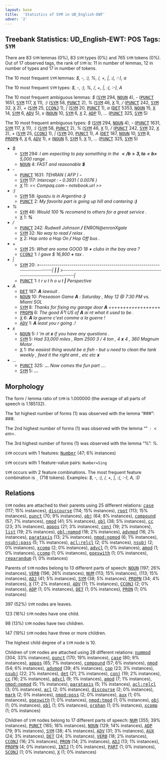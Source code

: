 ```yaml
---
layout: base
title:  'Statistics of SYM in UD_English-EWT'
udver: '2'
---
```


## Treebank Statistics: UD_English-EWT: POS Tags: `SYM`

There are 83 `SYM` lemmas (0%), 83 `SYM` types (0%) and 765 `SYM` tokens (0%).
Out of 17 observed tags, the rank of `SYM` is: 11 in number of lemmas, 12 in number of types and 17 in number of tokens.

The 10 most frequent `SYM` lemmas: <em>$, -, :), %, /, +, |, :(, :-), a</em>

The 10 most frequent `SYM` types:  <em>$, -, :), %, /, +, |, :(, :-), A</em>

The 10 most frequent ambiguous lemmas: <em>$</em> (<tt><a href="en_ewt-pos-SYM.html">SYM</a></tt> 294, <tt><a href="en_ewt-pos-NOUN.html">NOUN</a></tt> 4), <em>-</em> (<tt><a href="en_ewt-pos-PUNCT.html">PUNCT</a></tt> 1651, <tt><a href="en_ewt-pos-SYM.html">SYM</a></tt> 117, <tt><a href="en_ewt-pos-X.html">X</a></tt> 11), <em>:)</em> (<tt><a href="en_ewt-pos-SYM.html">SYM</a></tt> 58, <tt><a href="en_ewt-pos-PUNCT.html">PUNCT</a></tt> 2), <em>%</em> (<tt><a href="en_ewt-pos-SYM.html">SYM</a></tt> 46, <tt><a href="en_ewt-pos-X.html">X</a></tt> 1), <em>/</em> (<tt><a href="en_ewt-pos-PUNCT.html">PUNCT</a></tt> 242, <tt><a href="en_ewt-pos-SYM.html">SYM</a></tt> 32, <tt><a href="en_ewt-pos-X.html">X</a></tt> 2), <em>+</em> (<tt><a href="en_ewt-pos-SYM.html">SYM</a></tt> 25, <tt><a href="en_ewt-pos-CCONJ.html">CCONJ</a></tt> 1), <em>|</em> (<tt><a href="en_ewt-pos-SYM.html">SYM</a></tt> 20, <tt><a href="en_ewt-pos-PUNCT.html">PUNCT</a></tt> 1), <em>a</em> (<tt><a href="en_ewt-pos-DET.html">DET</a></tt> 5353, <tt><a href="en_ewt-pos-NOUN.html">NOUN</a></tt> 15, <tt><a href="en_ewt-pos-X.html">X</a></tt> 14, <tt><a href="en_ewt-pos-SYM.html">SYM</a></tt> 6, <tt><a href="en_ewt-pos-ADV.html">ADV</a></tt> 5), <em>x</em> (<tt><a href="en_ewt-pos-NOUN.html">NOUN</a></tt> 10, <tt><a href="en_ewt-pos-SYM.html">SYM</a></tt> 6, <tt><a href="en_ewt-pos-X.html">X</a></tt> 2, <tt><a href="en_ewt-pos-ADP.html">ADP</a></tt> 1), <em>...</em> (<tt><a href="en_ewt-pos-PUNCT.html">PUNCT</a></tt> 325, <tt><a href="en_ewt-pos-SYM.html">SYM</a></tt> 5)

The 10 most frequent ambiguous types:  <em>$</em> (<tt><a href="en_ewt-pos-SYM.html">SYM</a></tt> 294, <tt><a href="en_ewt-pos-NOUN.html">NOUN</a></tt> 4), <em>-</em> (<tt><a href="en_ewt-pos-PUNCT.html">PUNCT</a></tt> 1631, <tt><a href="en_ewt-pos-SYM.html">SYM</a></tt> 117, <tt><a href="en_ewt-pos-X.html">X</a></tt> 11), <em>:)</em> (<tt><a href="en_ewt-pos-SYM.html">SYM</a></tt> 58, <tt><a href="en_ewt-pos-PUNCT.html">PUNCT</a></tt> 2), <em>%</em> (<tt><a href="en_ewt-pos-SYM.html">SYM</a></tt> 46, <tt><a href="en_ewt-pos-X.html">X</a></tt> 1), <em>/</em> (<tt><a href="en_ewt-pos-PUNCT.html">PUNCT</a></tt> 242, <tt><a href="en_ewt-pos-SYM.html">SYM</a></tt> 32, <tt><a href="en_ewt-pos-X.html">X</a></tt> 2), <em>+</em> (<tt><a href="en_ewt-pos-SYM.html">SYM</a></tt> 25, <tt><a href="en_ewt-pos-CCONJ.html">CCONJ</a></tt> 1), <em>|</em> (<tt><a href="en_ewt-pos-SYM.html">SYM</a></tt> 20, <tt><a href="en_ewt-pos-PUNCT.html">PUNCT</a></tt> 1), <em>A</em> (<tt><a href="en_ewt-pos-DET.html">DET</a></tt> 187, <tt><a href="en_ewt-pos-NOUN.html">NOUN</a></tt> 10, <tt><a href="en_ewt-pos-SYM.html">SYM</a></tt> 8, <tt><a href="en_ewt-pos-PROPN.html">PROPN</a></tt> 6, <tt><a href="en_ewt-pos-X.html">X</a></tt> 6, <tt><a href="en_ewt-pos-ADV.html">ADV</a></tt> 1), <em>x</em> (<tt><a href="en_ewt-pos-NOUN.html">NOUN</a></tt> 5, <tt><a href="en_ewt-pos-SYM.html">SYM</a></tt> 5, <tt><a href="en_ewt-pos-X.html">X</a></tt> 1), <em>...</em> (<tt><a href="en_ewt-pos-PUNCT.html">PUNCT</a></tt> 325, <tt><a href="en_ewt-pos-SYM.html">SYM</a></tt> 5)


* <em>$</em>
  * <tt><a href="en_ewt-pos-SYM.html">SYM</a></tt> 294: <em>I am expecting to pay something in the <b>$</b> 3, to <b>$</b> 5,000 range .</em>
  * <tt><a href="en_ewt-pos-NOUN.html">NOUN</a></tt> 4: <em>FAST and reasonable <b>$</b></em>
* <em>-</em>
  * <tt><a href="en_ewt-pos-PUNCT.html">PUNCT</a></tt> 1631: <em>TEHRAN ( AFP ) <b>-</b></em>
  * <tt><a href="en_ewt-pos-SYM.html">SYM</a></tt> 117: <em>Intercept : <b>-</b> 0.3931 ( 0.0076 )</em>
  * <tt><a href="en_ewt-pos-X.html">X</a></tt> 11: <em><< Compaq.com <b>-</b> notebook.url >></em>
* <em>:)</em>
  * <tt><a href="en_ewt-pos-SYM.html">SYM</a></tt> 58: <em>Iguazu is in Argentina <b>:)</b></em>
  * <tt><a href="en_ewt-pos-PUNCT.html">PUNCT</a></tt> 2: <em>My favorite part is going up hill and cantering <b>:)</b></em>
* <em>%</em>
  * <tt><a href="en_ewt-pos-SYM.html">SYM</a></tt> 46: <em>Would 100 <b>%</b> recomend to others for a great service .</em>
  * <tt><a href="en_ewt-pos-X.html">X</a></tt> 1: <em><b>%</b></em>
* <em>/</em>
  * <tt><a href="en_ewt-pos-PUNCT.html">PUNCT</a></tt> 242: <em>Rudwell Johnson <b>/</b> ENRON@enronXgate</em>
  * <tt><a href="en_ewt-pos-SYM.html">SYM</a></tt> 32: <em>No way to read <b>/</b> relax .</em>
  * <tt><a href="en_ewt-pos-X.html">X</a></tt> 2: <em>Hop onto a Hop On <b>/</b> Hop Off bus .</em>
* <em>+</em>
  * <tt><a href="en_ewt-pos-SYM.html">SYM</a></tt> 25: <em>What are some GOOD 18 <b>+</b> clubs in the bay area ?</em>
  * <tt><a href="en_ewt-pos-CCONJ.html">CCONJ</a></tt> 1: <em>I gave $ 16,900 <b>+</b> tax .</em>
* <em>|</em>
  * <tt><a href="en_ewt-pos-SYM.html">SYM</a></tt> 20: <em>>----------------------------------------------------------------------------| <b>|</b> <b>|</b> >----------------------------------------------------------------------------|</em>
  * <tt><a href="en_ewt-pos-PUNCT.html">PUNCT</a></tt> 1: <em>t r u t h o u t <b>|</b> Perspective</em>
* <em>A</em>
  * <tt><a href="en_ewt-pos-DET.html">DET</a></tt> 187: <em><b>A</b> lawsuit .</em>
  * <tt><a href="en_ewt-pos-NOUN.html">NOUN</a></tt> 10: <em>Preseason Game <b>A</b> : Saturday , May 12 @ 7:30 PM vs. Miami SOL</em>
  * <tt><a href="en_ewt-pos-SYM.html">SYM</a></tt> 8: <em>Thanks for fixing my garage door <b>A</b> ++++++++++++++++++</em>
  * <tt><a href="en_ewt-pos-PROPN.html">PROPN</a></tt> 6: <em>The good Ã³l US of <b>A</b> ai nt what it used to be .</em>
  * <tt><a href="en_ewt-pos-X.html">X</a></tt> 6: <em><b>A</b> la guerre c'est comme a la guerre !</em>
  * <tt><a href="en_ewt-pos-ADV.html">ADV</a></tt> 1: <em><b>A</b> least you r going .!</em>
* <em>x</em>
  * <tt><a href="en_ewt-pos-NOUN.html">NOUN</a></tt> 5: <em>I 'm at <b>x</b> if you have any questions .</em>
  * <tt><a href="en_ewt-pos-SYM.html">SYM</a></tt> 5: <em>Had 33,000 miles , Ram 2500 3 / 4 ton , 4 <b>x</b> 4 , 360 Magnum Motor .</em>
  * <tt><a href="en_ewt-pos-X.html">X</a></tt> 1: <em>the easiest thing would be a fish - but u need to clean the tank weekly , feed it the right amt , etc etc <b>x</b></em>
* <em>...</em>
  * <tt><a href="en_ewt-pos-PUNCT.html">PUNCT</a></tt> 325: <em><b>...</b> Now comes the fun part ....</em>
  * <tt><a href="en_ewt-pos-SYM.html">SYM</a></tt> 5: <em><b>...</b></em>

## Morphology

The form / lemma ratio of `SYM` is 1.000000 (the average of all parts of speech is 1.185132).

The 1st highest number of forms (1) was observed with the lemma “###”: <em>###</em>.

The 2nd highest number of forms (1) was observed with the lemma “$”: <em>$</em>.

The 3rd highest number of forms (1) was observed with the lemma “%”: <em>%</em>.

`SYM` occurs with 1 features: <tt><a href="en_ewt-feat-Number.html">Number</a></tt> (47; 6% instances)

`SYM` occurs with 1 feature-value pairs: `Number=Sing`

`SYM` occurs with 2 feature combinations.
The most frequent feature combination is `_` (718 tokens).
Examples: <em>$, -, :), /, +, |, :(, :-), A, :D</em>


## Relations

`SYM` nodes are attached to their parents using 25 different relations: <tt><a href="en_ewt-dep-case.html">case</a></tt> (117; 15% instances), <tt><a href="en_ewt-dep-discourse.html">discourse</a></tt> (114; 15% instances), <tt><a href="en_ewt-dep-root.html">root</a></tt> (113; 15% instances), <tt><a href="en_ewt-dep-punct.html">punct</a></tt> (70; 9% instances), <tt><a href="en_ewt-dep-obj.html">obj</a></tt> (64; 8% instances), <tt><a href="en_ewt-dep-compound.html">compound</a></tt> (57; 7% instances), <tt><a href="en_ewt-dep-nmod.html">nmod</a></tt> (41; 5% instances), <tt><a href="en_ewt-dep-obl.html">obl</a></tt> (38; 5% instances), <tt><a href="en_ewt-dep-cc.html">cc</a></tt> (23; 3% instances), <tt><a href="en_ewt-dep-appos.html">appos</a></tt> (21; 3% instances), <tt><a href="en_ewt-dep-conj.html">conj</a></tt> (19; 2% instances), <tt><a href="en_ewt-dep-list.html">list</a></tt> (19; 2% instances), <tt><a href="en_ewt-dep-obl-npmod.html">obl:npmod</a></tt> (18; 2% instances), <tt><a href="en_ewt-dep-advmod.html">advmod</a></tt> (16; 2% instances), <tt><a href="en_ewt-dep-parataxis.html">parataxis</a></tt> (13; 2% instances), <tt><a href="en_ewt-dep-nmod-npmod.html">nmod:npmod</a></tt> (6; 1% instances), <tt><a href="en_ewt-dep-nsubj-pass.html">nsubj:pass</a></tt> (5; 1% instances), <tt><a href="en_ewt-dep-acl-relcl.html">acl:relcl</a></tt> (2; 0% instances), <tt><a href="en_ewt-dep-nsubj.html">nsubj</a></tt> (2; 0% instances), <tt><a href="en_ewt-dep-xcomp.html">xcomp</a></tt> (2; 0% instances), <tt><a href="en_ewt-dep-advcl.html">advcl</a></tt> (1; 0% instances), <tt><a href="en_ewt-dep-amod.html">amod</a></tt> (1; 0% instances), <tt><a href="en_ewt-dep-ccomp.html">ccomp</a></tt> (1; 0% instances), <tt><a href="en_ewt-dep-goeswith.html">goeswith</a></tt> (1; 0% instances), <tt><a href="en_ewt-dep-reparandum.html">reparandum</a></tt> (1; 0% instances)

Parents of `SYM` nodes belong to 13 different parts of speech: <tt><a href="en_ewt-pos-NOUN.html">NOUN</a></tt> (197; 26% instances), <tt><a href="en_ewt-pos-VERB.html">VERB</a></tt> (196; 26% instances), <tt><a href="en_ewt-pos-NUM.html">NUM</a></tt> (113; 15% instances),  (113; 15% instances), <tt><a href="en_ewt-pos-ADJ.html">ADJ</a></tt> (41; 5% instances), <tt><a href="en_ewt-pos-SYM.html">SYM</a></tt> (38; 5% instances), <tt><a href="en_ewt-pos-PROPN.html">PROPN</a></tt> (34; 4% instances), <tt><a href="en_ewt-pos-X.html">X</a></tt> (17; 2% instances), <tt><a href="en_ewt-pos-ADV.html">ADV</a></tt> (11; 1% instances), <tt><a href="en_ewt-pos-CCONJ.html">CCONJ</a></tt> (2; 0% instances), <tt><a href="en_ewt-pos-ADP.html">ADP</a></tt> (1; 0% instances), <tt><a href="en_ewt-pos-DET.html">DET</a></tt> (1; 0% instances), <tt><a href="en_ewt-pos-PRON.html">PRON</a></tt> (1; 0% instances)

397 (52%) `SYM` nodes are leaves.

123 (16%) `SYM` nodes have one child.

98 (13%) `SYM` nodes have two children.

147 (19%) `SYM` nodes have three or more children.

The highest child degree of a `SYM` node is 10.

Children of `SYM` nodes are attached using 28 different relations: <tt><a href="en_ewt-dep-nummod.html">nummod</a></tt> (304; 33% instances), <tt><a href="en_ewt-dep-punct.html">punct</a></tt> (170; 19% instances), <tt><a href="en_ewt-dep-case.html">case</a></tt> (80; 9% instances), <tt><a href="en_ewt-dep-appos.html">appos</a></tt> (65; 7% instances), <tt><a href="en_ewt-dep-compound.html">compound</a></tt> (57; 6% instances), <tt><a href="en_ewt-dep-nmod.html">nmod</a></tt> (54; 6% instances), <tt><a href="en_ewt-dep-advmod.html">advmod</a></tt> (39; 4% instances), <tt><a href="en_ewt-dep-cop.html">cop</a></tt> (23; 3% instances), <tt><a href="en_ewt-dep-nsubj.html">nsubj</a></tt> (22; 2% instances), <tt><a href="en_ewt-dep-det.html">det</a></tt> (21; 2% instances), <tt><a href="en_ewt-dep-conj.html">conj</a></tt> (19; 2% instances), <tt><a href="en_ewt-dep-cc.html">cc</a></tt> (16; 2% instances), <tt><a href="en_ewt-dep-advcl.html">advcl</a></tt> (9; 1% instances), <tt><a href="en_ewt-dep-amod.html">amod</a></tt> (7; 1% instances), <tt><a href="en_ewt-dep-nmod-npmod.html">nmod:npmod</a></tt> (5; 1% instances), <tt><a href="en_ewt-dep-parataxis.html">parataxis</a></tt> (5; 1% instances), <tt><a href="en_ewt-dep-acl-relcl.html">acl:relcl</a></tt> (3; 0% instances), <tt><a href="en_ewt-dep-acl.html">acl</a></tt> (2; 0% instances), <tt><a href="en_ewt-dep-discourse.html">discourse</a></tt> (2; 0% instances), <tt><a href="en_ewt-dep-mark.html">mark</a></tt> (2; 0% instances), <tt><a href="en_ewt-dep-nmod-poss.html">nmod:poss</a></tt> (2; 0% instances), <tt><a href="en_ewt-dep-aux.html">aux</a></tt> (1; 0% instances), <tt><a href="en_ewt-dep-goeswith.html">goeswith</a></tt> (1; 0% instances), <tt><a href="en_ewt-dep-nmod-tmod.html">nmod:tmod</a></tt> (1; 0% instances), <tt><a href="en_ewt-dep-obj.html">obj</a></tt> (1; 0% instances), <tt><a href="en_ewt-dep-obl.html">obl</a></tt> (1; 0% instances), <tt><a href="en_ewt-dep-orphan.html">orphan</a></tt> (1; 0% instances), <tt><a href="en_ewt-dep-xcomp.html">xcomp</a></tt> (1; 0% instances)

Children of `SYM` nodes belong to 17 different parts of speech: <tt><a href="en_ewt-pos-NUM.html">NUM</a></tt> (355; 39% instances), <tt><a href="en_ewt-pos-PUNCT.html">PUNCT</a></tt> (165; 18% instances), <tt><a href="en_ewt-pos-NOUN.html">NOUN</a></tt> (129; 14% instances), <tt><a href="en_ewt-pos-ADP.html">ADP</a></tt> (79; 9% instances), <tt><a href="en_ewt-pos-SYM.html">SYM</a></tt> (38; 4% instances), <tt><a href="en_ewt-pos-ADV.html">ADV</a></tt> (31; 3% instances), <tt><a href="en_ewt-pos-AUX.html">AUX</a></tt> (24; 3% instances), <tt><a href="en_ewt-pos-DET.html">DET</a></tt> (24; 3% instances), <tt><a href="en_ewt-pos-VERB.html">VERB</a></tt> (18; 2% instances), <tt><a href="en_ewt-pos-CCONJ.html">CCONJ</a></tt> (16; 2% instances), <tt><a href="en_ewt-pos-PRON.html">PRON</a></tt> (14; 2% instances), <tt><a href="en_ewt-pos-ADJ.html">ADJ</a></tt> (13; 1% instances), <tt><a href="en_ewt-pos-PROPN.html">PROPN</a></tt> (4; 0% instances), <tt><a href="en_ewt-pos-INTJ.html">INTJ</a></tt> (1; 0% instances), <tt><a href="en_ewt-pos-PART.html">PART</a></tt> (1; 0% instances), <tt><a href="en_ewt-pos-SCONJ.html">SCONJ</a></tt> (1; 0% instances), <tt><a href="en_ewt-pos-X.html">X</a></tt> (1; 0% instances)

